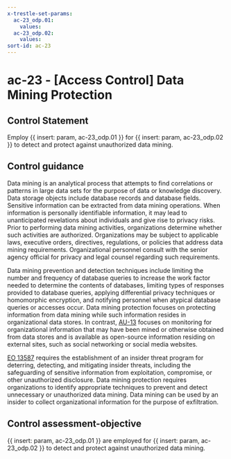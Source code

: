 ```yaml
---
x-trestle-set-params:
  ac-23_odp.01:
    values:
  ac-23_odp.02:
    values:
sort-id: ac-23
---
```


# ac-23 - \[Access Control\] Data Mining Protection

## Control Statement

Employ {{ insert: param, ac-23_odp.01 }} for {{ insert: param, ac-23_odp.02 }} to detect and protect against unauthorized data mining.

## Control guidance

Data mining is an analytical process that attempts to find correlations or patterns in large data sets for the purpose of data or knowledge discovery. Data storage objects include database records and database fields. Sensitive information can be extracted from data mining operations. When information is personally identifiable information, it may lead to unanticipated revelations about individuals and give rise to privacy risks. Prior to performing data mining activities, organizations determine whether such activities are authorized. Organizations may be subject to applicable laws, executive orders, directives, regulations, or policies that address data mining requirements. Organizational personnel consult with the senior agency official for privacy and legal counsel regarding such requirements.

Data mining prevention and detection techniques include limiting the number and frequency of database queries to increase the work factor needed to determine the contents of databases, limiting types of responses provided to database queries, applying differential privacy techniques or homomorphic encryption, and notifying personnel when atypical database queries or accesses occur. Data mining protection focuses on protecting information from data mining while such information resides in organizational data stores. In contrast, [AU-13](#au-13) focuses on monitoring for organizational information that may have been mined or otherwise obtained from data stores and is available as open-source information residing on external sites, such as social networking or social media websites.

[EO 13587](#0af071a6-cf8e-48ee-8c82-fe91efa20f94) requires the establishment of an insider threat program for deterring, detecting, and mitigating insider threats, including the safeguarding of sensitive information from exploitation, compromise, or other unauthorized disclosure. Data mining protection requires organizations to identify appropriate techniques to prevent and detect unnecessary or unauthorized data mining. Data mining can be used by an insider to collect organizational information for the purpose of exfiltration.

## Control assessment-objective

{{ insert: param, ac-23_odp.01 }} are employed for {{ insert: param, ac-23_odp.02 }} to detect and protect against unauthorized data mining.
